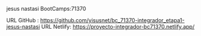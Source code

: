 jesus nastasi
BootCamps:71370

URL GitHub :  https://github.com/yisusnet/bc_71370-integrador_etapa1-jesus-nastasi
URL Netlify: https://proyecto-integrador-bc71370.netlify.app/

